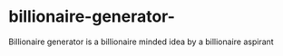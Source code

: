 # billionaire-generator-
Billionaire generator is a billionaire minded idea by a billionaire aspirant
